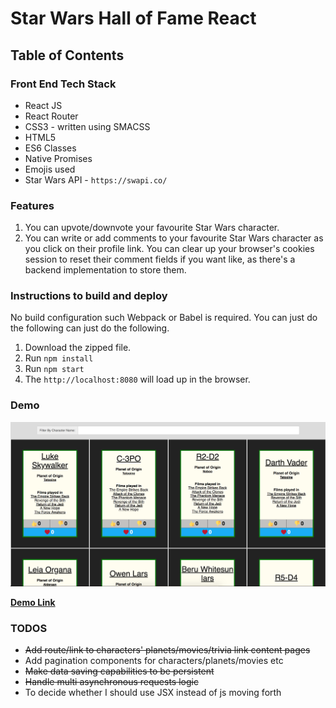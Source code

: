 # Star Wars Hall of Fame React

## Table of Contents

### Front End Tech Stack
- React JS
- React Router
- CSS3 - written using SMACSS 
- HTML5
- ES6 Classes
- Native Promises
- Emojis used
- Star Wars API - `https://swapi.co/`

### Features
1. You can upvote/downvote your favourite Star Wars character.
2. You can write or add comments to your favourite Star Wars character as you click on their profile link.  You can clear up your browser's cookies session to reset their comment fields if you want like, as there's a backend implementation to store them.

### Instructions to build and deploy

No build configuration such Webpack or Babel is required.  You can just do the following
can just do the following.

1. Download the zipped file.
2. Run `npm install`
3. Run `npm start`
4. The `http://localhost:8080` will load up in the browser.

### Demo

[logo]: /public/Star_Wars_Hall_of_Fame_App_version1.png
![alt text][logo]

**[Demo Link](https://star-wars-hall-of-fame-react.herokuapp.com/)**

### TODOS
- ~~Add route/link to characters' planets/movies/trivia link content pages~~
- Add pagination components for characters/planets/movies etc
- ~~Make data saving capabilities to be persistent~~
- ~~Handle multi asynchronous requests logic~~ 
- To decide whether I should use JSX instead of js moving forth
